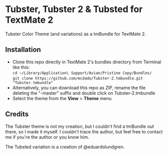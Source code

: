 # Tubster, Tubster 2 & Tubsted for TextMate 2 #

Tubster Color Theme (and variations) as a tmBundle for TextMate 2.

## Installation ##

- Clone this repo directly in TextMate 2's bundles directory from Terminal like this:  
`cd ~/Library/Application\ Support/Avian/Pristine Copy/Bundles/`  
`git clone https://github.com/mcdado/Tubster-2.tmbundle.git "Tubster.tmbundle"`
- Alternatively, you can download this repo as ZIP, rename the file deleting the "-master" suffix and double click on Tubster-2.tmbundle  
- Select the theme from the **View** > **Theme** menu  

## Credits ##

The Tubster theme is not my creation, but I couldn't find a tmBundle out there, so I made it myself. I couldn't trace the author, but feel free to contact me if you're the author or you know him.

The Tubsted variation is a creation of @eduardolundgren.
